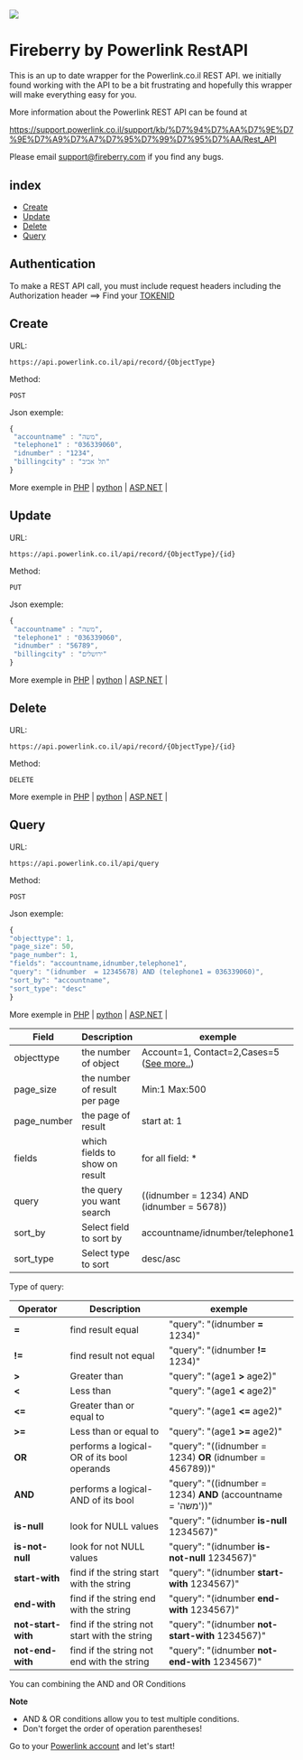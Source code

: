 <h1 align="left"><img src="https://www.powerlink.co.il/images/Fireberry-by-powerlink_black_143x45.png"></h1>

# Fireberry by Powerlink RestAPI

This is an up to date wrapper for the Powerlink.co.il REST API. 
we initially found working with the API to be a bit frustrating and hopefully this wrapper will make everything easy for you.

More information about the Powerlink REST API can be found at

https://support.powerlink.co.il/support/kb/%D7%94%D7%AA%D7%9E%D7%9E%D7%A9%D7%A7%D7%95%D7%99%D7%95%D7%AA/Rest_API

Please email support@fireberry.com if you find any bugs.

## index

+ <a href="#create">Create</a>
+ <a href="#update">Update</a>
+ <a href="#delete">Delete</a>
+ <a href="#query">Query</a>


## Authentication
To make a REST API call, you must include request headers including the Authorization header ==>
Find your <a href="https://api.powerlink.co.il/workpad/admin/leadform.aspx">TOKENID<a/>

## Create

URL: 
```
https://api.powerlink.co.il/api/record/{ObjectType}
```
Method: 
```
POST
```
Json exemple:
```javascript
{
 "accountname" : "משה",
 "telephone1" : "036339060",
 "idnumber" : "1234",
 "billingcity" : "תל אביב"
}
```
More exemple in <a href="https://github.com/powerlink/Rest-API/blob/master/Create/create-readme.md#php">PHP</a> | <a href="https://github.com/powerlink/Rest-API/blob/master/Create/create-readme.md#python">python</a> | <a href="https://github.com/powerlink/Rest-API/blob/master/Create/create-readme.md#aspnet">ASP.NET</a> |


## Update

URL: 
```
https://api.powerlink.co.il/api/record/{ObjectType}/{id}
```
Method: 
```
PUT
```
Json exemple:
```javascript
{
 "accountname" : "משה",
 "telephone1" : "036339060",
 "idnumber" : "56789",
 "billingcity" : "ירושלים"
}
```
More exemple in <a href="https://github.com/powerlink/Rest-API/blob/master/Update/update-readme.md#php">PHP</a> | <a href="https://github.com/powerlink/Rest-API/blob/master/Update/update-readme.md#python">python</a> | <a href="https://github.com/powerlink/Rest-API/blob/master/Update/update-readme.md#aspnet">ASP.NET</a> |


## Delete

URL: 
```
https://api.powerlink.co.il/api/record/{ObjectType}/{id}
```
Method: 
```
DELETE
```
More exemple in <a href="https://github.com/powerlink/Rest-API/blob/master/Delete/delete-readme.md#php">PHP</a> | <a href="https://github.com/powerlink/Rest-API/blob/master/Delete/delete-readme.md#python">python</a> | <a href="https://github.com/powerlink/Rest-API/blob/master/Delete/delete-readme.md#aspnet">ASP.NET</a> |


## Query

URL: 
```
https://api.powerlink.co.il/api/query
```
Method: 
```
POST
```

Json exemple:
```javascript
{
"objecttype": 1,
"page_size": 50,
"page_number": 1,
"fields": "accountname,idnumber,telephone1",
"query": "(idnumber  = 12345678) AND (telephone1 = 036339060)",
"sort_by": "accountname",
"sort_type": "desc"
} 
```
More exemple in <a href="https://github.com/powerlink/Rest-API/blob/master/Query/query-readme.md#php">PHP</a> | <a href="https://github.com/powerlink/Rest-API/blob/master/Query/query-readme.md#python">python</a> | <a href="https://github.com/powerlink/Rest-API/blob/master/Query/query-readme.md#aspnet">ASP.NET</a> |


Field | Description | exemple
------|------------ | --------------------
objecttype | the number of object | Account=1,	Contact=2,Cases=5 (<a href="https://api.powerlink.co.il/_common/viewrecordsystemsettings.aspx?oid=58">See more..</a>)
page_size | the number of result per page | Min:1 Max:500
page_number | the page of result | start at: 1
fields | which fields to show on result | for all field: *
query | the query you want search | ((idnumber  = 1234) AND (idnumber  = 5678))
sort_by | Select field to sort by | accountname/idnumber/telephone1
sort_type | Select type to sort | desc/asc

Type of query:

Operator | Description | exemple
------|------------ | --------------------
**=** | find result equal | "query": "(idnumber  **=** 1234)"
**!=** | find result not equal | "query": "(idnumber  **!=** 1234)"
**>** | Greater than | "query": "(age1  **>** age2)"
**<** | Less than | "query": "(age1  **<** age2)"
**<=** | Greater than or equal to | "query": "(age1  **<=** age2)"
**>=** | Less than or equal to | "query": "(age1  **>=** age2)"
**OR** | performs a logical-OR of its bool operands | "query": "((idnumber  = 1234) **OR** (idnumber  = 456789))"
**AND** | performs a logical-AND of its bool | "query": "((idnumber  = 1234) **AND** (accountname  = 'משה'))"
**is-null** | look for NULL values | "query": "(idnumber **is-null** 1234567)"
**is-not-null** | look for not NULL values | "query": "(idnumber **is-not-null** 1234567)"
**start-with** | find if the string start with the string |  "query": "(idnumber **start-with** 1234567)"
**end-with** | find if the string end with the string | "query": "(idnumber **end-with** 1234567)"
**not-start-with** | find if the string not start with the string | "query": "(idnumber **not-start-with** 1234567)"
**not-end-with** | find if the string not end with the string | "query": "(idnumber **not-end-with** 1234567)"

You can combining the AND and OR Conditions

**Note**

+ AND & OR conditions allow you to test multiple conditions.
+ Don't forget the order of operation parentheses!

 Go to your <a href="http://powerlink.co.il">Powerlink account</a> and let's start!
